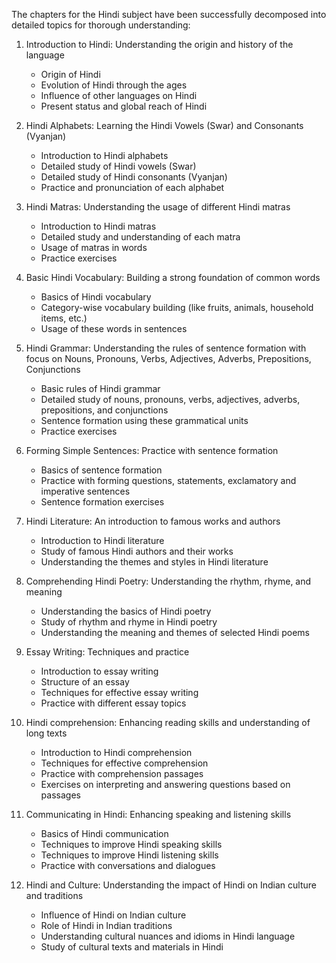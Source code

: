 The chapters for the Hindi subject have been successfully decomposed into detailed topics for thorough understanding:

1. Introduction to Hindi: Understanding the origin and history of the language
   - Origin of Hindi
   - Evolution of Hindi through the ages
   - Influence of other languages on Hindi
   - Present status and global reach of Hindi

2. Hindi Alphabets: Learning the Hindi Vowels (Swar) and Consonants (Vyanjan)
   - Introduction to Hindi alphabets
   - Detailed study of Hindi vowels (Swar)
   - Detailed study of Hindi consonants (Vyanjan)
   - Practice and pronunciation of each alphabet

3. Hindi Matras: Understanding the usage of different Hindi matras
   - Introduction to Hindi matras
   - Detailed study and understanding of each matra
   - Usage of matras in words
   - Practice exercises

4. Basic Hindi Vocabulary: Building a strong foundation of common words
   - Basics of Hindi vocabulary
   - Category-wise vocabulary building (like fruits, animals, household items, etc.)
   - Usage of these words in sentences

5. Hindi Grammar: Understanding the rules of sentence formation with focus on Nouns, Pronouns, Verbs, Adjectives, Adverbs, Prepositions, Conjunctions
   - Basic rules of Hindi grammar
   - Detailed study of nouns, pronouns, verbs, adjectives, adverbs, prepositions, and conjunctions
   - Sentence formation using these grammatical units
   - Practice exercises

6. Forming Simple Sentences: Practice with sentence formation
   - Basics of sentence formation
   - Practice with forming questions, statements, exclamatory and imperative sentences
   - Sentence formation exercises

7. Hindi Literature: An introduction to famous works and authors
   - Introduction to Hindi literature
   - Study of famous Hindi authors and their works
   - Understanding the themes and styles in Hindi literature

8. Comprehending Hindi Poetry: Understanding the rhythm, rhyme, and meaning
   - Understanding the basics of Hindi poetry
   - Study of rhythm and rhyme in Hindi poetry
   - Understanding the meaning and themes of selected Hindi poems

9. Essay Writing: Techniques and practice
   - Introduction to essay writing
   - Structure of an essay
   - Techniques for effective essay writing
   - Practice with different essay topics

10. Hindi comprehension: Enhancing reading skills and understanding of long texts
    - Introduction to Hindi comprehension
    - Techniques for effective comprehension
    - Practice with comprehension passages
    - Exercises on interpreting and answering questions based on passages

11. Communicating in Hindi: Enhancing speaking and listening skills
    - Basics of Hindi communication
    - Techniques to improve Hindi speaking skills
    - Techniques to improve Hindi listening skills
    - Practice with conversations and dialogues

12. Hindi and Culture: Understanding the impact of Hindi on Indian culture and traditions
    - Influence of Hindi on Indian culture
    - Role of Hindi in Indian traditions
    - Understanding cultural nuances and idioms in Hindi language
    - Study of cultural texts and materials in Hindi
